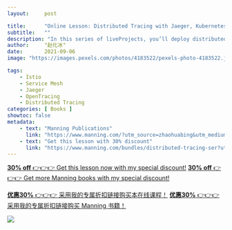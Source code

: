 ```yaml
---
layout:     post

title:      "Online Lesson: Distributed Tracing with Jaeger, Kubernetes, and Istio"
subtitle:   ""
description: "In this series of liveProjects, you’ll deploy distributed tracing to help an eCommerce company manage its new microservices infrastructure. You’ve just been hired by eShop, a rapidly growing company that adopted microservices due to the flexibility they provide developers. eShop is finding that managing and troubleshooting its ever-increasing number of microservices is a challenge, and so your task is to use distributed tracing to develop a high-level picture of requests across these microservices. You’ll implement distributed tracing using Jaeger, Kubernetes, and Istio. Each liveProject in this series can be tackled individually, or as part of an extended learning experience."
author:     "赵化冰"
date:       2021-09-06
image: "https://images.pexels.com/photos/4183522/pexels-photo-4183522.jpeg?auto=compress&cs=tinysrgb&dpr=2&h=650&w=940"

tags:
    - Istio
    - Service Mesh
    - Jaeger
    - OpenTracing
    - Distributed Tracing
categories: [ Books ]
showtoc: false
metadata:
    - text: "Manning Publications"
      link: "https://www.manning.com/?utm_source=zhaohuabing&utm_medium=affiliate&utm_campaign=affiliate&a_aid=zhaohuabing"
    - text: "Get this lesson with 30% discount"
      link: "https://www.manning.com/bundles/distributed-tracing-ser?utm_source=zhaohuabing&utm_medium=affiliate&utm_campaign=liveproject_zhao_distributed_9_7_21&a_aid=zhaohuabing&a_bid=ce8ffc93"
---
```

[**30% off** 👉👉👉 Get this lesson now with my special discount!](https://www.manning.com/bundles/distributed-tracing-ser?utm_source=zhaohuabing&utm_medium=affiliate&utm_campaign=liveproject_zhao_distributed_9_7_21&a_aid=zhaohuabing&a_bid=ce8ffc93)
[**30% off** 👉👉👉 Get more Manning books with my special discount!](https://www.manning.com/?utm_source=zhaohuabing&utm_medium=affiliate&utm_campaign=affiliate&a_aid=zhaohuabing)

[**优惠30%** 👉👉👉 采用我的专属折扣链接购买本在线课程！](https://www.manning.com/bundles/distributed-tracing-ser?utm_source=zhaohuabing&utm_medium=affiliate&utm_campaign=liveproject_zhao_distributed_9_7_21&a_aid=zhaohuabing&a_bid=ce8ffc93)
[**优惠30%** 👉👉👉 采用我的专属折扣链接购买 Manning 书籍！](https://www.manning.com/?utm_source=zhaohuabing&utm_medium=affiliate&utm_campaign=affiliate&a_aid=zhaohuabing)

![](/img/2021-09-08-distributed-tracing-with-jaeger-kubernetes,-and-istio/manning-bundles-distributed-tracing.png)
